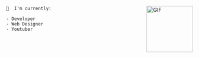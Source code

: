 </p>


<img align="right" alt="GIF" height="125px" src="https://telegra.ph/file/258d24e5a7ff2f0305c65.jpg" />



```
📃  I'm currently:

- Developer
- Web Designer
- Youtuber
```  




</br>
